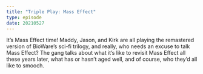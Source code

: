```yaml
---
title: "Triple Play: Mass Effect"
type: episode
date: 20210527
---
```

It’s Mass Effect time! Maddy, Jason, and Kirk are all playing the remastered version of BioWare’s sci-fi trilogy, and really, who needs an excuse to talk Mass Effect? The gang talks about what it’s like to revisit Mass Effect all these years later, what has or hasn’t aged well, and of course, who they’d all like to smooch.